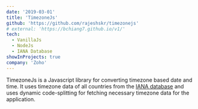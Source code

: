 ```yaml
---
date: '2019-03-01'
title: 'TimezoneJs'
github: 'https://github.com/rajeshskr/timezonejs'
# external: 'https://bchiang7.github.io/v1/'
tech:
  - VanillaJs
  - NodeJs
  - IANA Database
showInProjects: true
company: 'Zoho'
---
```


TimezoneJs is a Javascript library for converting timezone based date and time. It uses timezone data of all countries from the [IANA database](https://www.iana.org/time-zones) and uses dynamic code-splitting for fetching necessary timezone data for the application.
